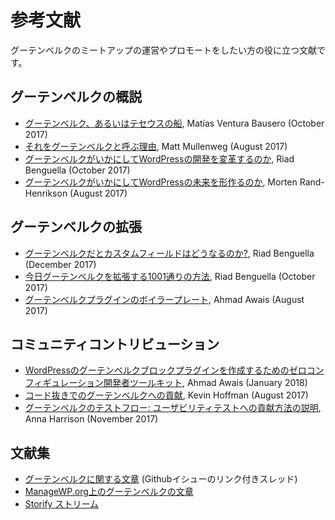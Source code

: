 # 参考文献

<!-- This includes useful articles for those wanting to run a meetup or promote Gutenberg. -->
グーテンベルクのミートアップの運営やプロモートをしたい方の役に立つ文献です。

## グーテンベルクの概説

- [グーテンベルク、あるいはテセウスの船](https://matiasventura.com/post/gutenberg-or-the-ship-of-theseus/), Matías Ventura Bausero (October 2017)
- [それをグーテンベルクと呼ぶ理由](https://ma.tt/2017/08/we-called-it-gutenberg-for-a-reason/), Matt Mullenweg (August 2017)
- [グーテンベルクがいかにしてWordPressの開発を変革するのか](https://riad.blog/2017/10/06/how-gutenberg-is-changing-wordpress-development/), Riad Benguella (October 2017)
- [グーテンベルクがいかにしてWordPressの未来を形作るのか](https://www.linkedin.com/pulse/gutenberg-morten-rand-hendriksen/), Morten Rand-Henrikson (August 2017)

## グーテンベルクの拡張

- [グーテンベルクだとカスタムフィールドはどうなるのか?](https://riad.blog/2017/12/11/with-gutenberg-what-happens-to-my-custom-fields/), Riad Benguella (December 2017)
- [今日グーテンベルクを拡張する1001通りの方法](https://riad.blog/2017/10/16/one-thousand-and-one-way-to-extend-gutenberg-today/), Riad Benguella (October 2017)
- [グーテンベルクプラグインのボイラープレート](https://github.com/ahmadawais/Gutenberg-Boilerplate/), Ahmad Awais (August 2017)

## コミュニティコントリビューション

- [WordPressのグーテンベルクブロックプラグインを作成するためのゼロコンフィギュレーション開発者ツールキット](https://ahmadawais.com/create-guten-block-toolkit/), Ahmad Awais (January 2018)
- [コード抜きでのグーテンベルクへの貢献](https://wordimpress.com/a-pot-stirrer-amongst-chefs-contributing-to-gutenberg-without-code/), Kevin Hoffman (August 2017)
- [グーテンベルクのテストフロー: ユーザビリティテストへの貢献方法の説明](https://make.wordpress.org/test/2017/11/22/testing-flow-in-gutenberg/), Anna Harrison (November 2017)

## 文献集

- [グーテンベルクに関する文章](https://github.com/WordPress/gutenberg/issues/1419) (Githubイシューのリンク付きスレッド)
- [ManageWP.org上のグーテンベルクの文章](https://managewp.org/search?q=gutenberg)
- [Storify ストリーム](https://storify.com/bph/wordpress-gutenberg-early-comments)
